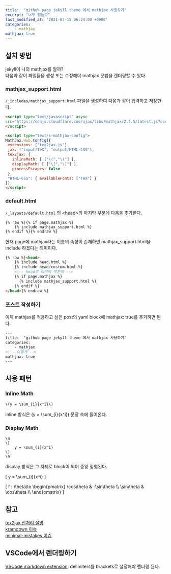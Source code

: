 ```yaml
---
title:  "github page jekyll theme 에서 mathjax 사용하기"
excerpt: "너무 힘들고"
last_modified_at: '2021-07-15 06:24:00 +0900'
categories:
    - mathjax
mathjax: true
---
```

## 설치 방법
jekyll이 나의 mathjax를 알까?\
다음과 같이 파일들을 생성 또는 수정해야 mathjax 문법을 렌더링할 수 있다.

### mathjax_support.html
```/_includes/mathjax_support.html``` 파일을 생성하여 다음과 같이 입력하고 저장한다.
```html
<script type="text/javascript" async
src="https://cdnjs.cloudflare.com/ajax/libs/mathjax/2.7.5/latest.js?config=TeX-MML-AM_CHTML">
</script>

<script type="text/x-mathjax-config">
MathJax.Hub.Config({
 extensions: ["tex2jax.js"],
 jax: ["input/TeX", "output/HTML-CSS"],
 tex2jax: {
   inlineMath: [ ["\(","\)"] ],
   displayMath: [ ["\[","\]"] ],
   processEscapes: false
 },
 "HTML-CSS": { availableFonts: ["TeX"] }
});
</script>
```

### default.html
```/_layouts/default.html``` 의 \<head\>의 마지막 부분에 다음을 추가한다.
```
{% raw %}{% if page.mathjax %}
    {% include mathjax_support.html %}
{% endif %}{% endraw %}
```
현재 page에 mathjax라는 이름의 속성이 존재하면 mathjax_support.html을 include 하겠다는 의미이다.
```html
{% raw %}<head>
    {% include head.html %}
    {% include head/custom.html %}
    <!-- head의 마지막 부분에 -->
    {% if page.mathjax %}
      {% include mathjax_support.html %}
    {% endif %}
</head>{% endraw %}
```

### 포스트 작성하기
이제 mathjax를 적용하고 싶은 post의 yaml block에 mathjax: true를 추가하면 된다.
```html
---
title:  "github page jekyll theme 에서 mathjax 사용하기"
categories:
    - mathjax
<!-- 이렇게 -->
mathjax: true
---
```

## 사용 패턴
### Inline Math
```
\(y = \sum_{i}{x^i}\)
```
inline 방식은 \(y = \sum_{i}{x^i}\) 문장 속에 들어온다. 

### Display Math
```
\n
\[
    y = \sum_{i}{x^i}
\]
\n
```
display 방식은 그 자체로 block이 되어 중앙 정렬된다.

\[
    y = \sum_{i}{x^i}
\]

\[
    f : \theta\to 
    \begin{pmatrix}
    \cos\theta & -\sin\theta \\\\
    \sin\theta & \cos\theta \\\\
    \end{pmatrix}
\]


## 참고
[tex2jax 전처리 설명](https://docs.mathjax.org/en/v2.7-latest/options/preprocessors/tex2jax.html)\
[kramdown 이슈](https://github.com/gettalong/kramdown/issues/672)\
[minimal-mistakes 이슈](https://www.janmeppe.com/blog/How-to-add-mathjax-to-minimal-mistakes/)

## VSCode에서 렌더링하기
[VSCode markdown extension](https://marketplace.visualstudio.com/items?itemName=goessner.mdmath): delimiters를 brackets로 설정해야 렌더링 된다.


